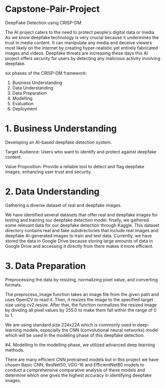 # Capstone-Pair-Project
DeepFake Detection using CRISP-DM

The AI project caters to the need to protect people's digital data or media. As we know deepfake technology is very crucial because it undermines the trust in media content. It can manipulate any media and deceive viewers most likely on the internet by creating hyper-realistic yet entirely fabricated images and videos. Deepfake threats are increasing these days this AI project offers security for users by detecting any malicious activity involving deepfake.

six phases of the CRISP-DM framework:
1. Business Understanding
2. Data Understanding
3. Data Preparation
4. Modelling
5. Evaluation
6. Deployment

# 1. Business Understanding
Developing an AI-based deepfake detection system.

Target Audience: Users who want to identify and protect against deepfake content.

Value Proposition: Provide a reliable tool to detect and flag deepfake images, enhancing user trust and security.

# 2. Data Understanding
Gathering a diverse dataset of real and deepfake images.

We have identified several datasets that offer real and deepfake images for testing and training our deepfake detection model. finally, we gathered some relevant data for our deepfake detection through Kaggle. This dataset directory contains real and fake subdirectories that include real images and deepfake AI-generated images to train and test data. Currently, we have stored the data in Google Drive because storing large amounts of data in Google Drive and accessing it directly from there makes it more efficient.


# 3. Data Preparation
Preprocessing the data by resizing, normalizing pixel value, and converting formats.

The preprocess_image function takes an image file from the given path and uses OpenCV to read it. Then, it resizes the image to the specified target size using cv2.resize. After that, the function normalizes the resized image by dividing all pixel values by 255.0 to make them fall within the range of 0 to 1. 

We are using standard size 224x224 which is commonly used in deep-learning models, especially the CNN (convolutional neural networks) model which will be used in the modeling phase of this deepfake detection.


#4. Modelling
In the modelling phase, we utilized advanced deep learning methods.

There are many efficient CNN pretrained models but in this project we have chosen Basic CNN, ResNet50, VGG-16 and EfficientNetB0 models to conduct a comprehensive comparative analysis of these models and determine which one gives the highest accuracy in identifying deepfake images.
